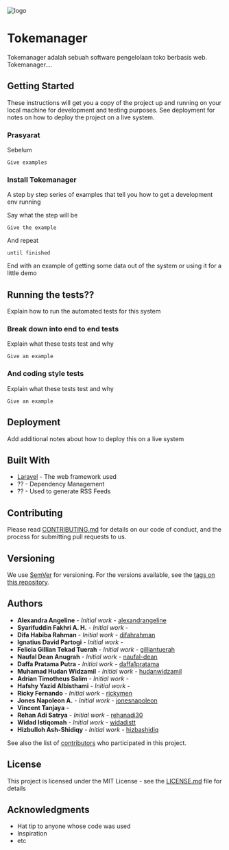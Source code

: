 ![logo](https://raw.githubusercontent.com/naufal-dean/Tugas-SPARTA-2-VS-10/master/public/images/logo.png)
# Tokemanager

Tokemanager adalah sebuah software pengelolaan toko berbasis web. Tokemanager....

## Getting Started

These instructions will get you a copy of the project up and running on your local machine for development and testing purposes. See deployment for notes on how to deploy the project on a live system.

### Prasyarat

Sebelum 

```
Give examples
```

### Install Tokemanager

A step by step series of examples that tell you how to get a development env running

Say what the step will be

```
Give the example
```

And repeat

```
until finished
```

End with an example of getting some data out of the system or using it for a little demo

## Running the tests??

Explain how to run the automated tests for this system

### Break down into end to end tests

Explain what these tests test and why

```
Give an example
```

### And coding style tests

Explain what these tests test and why

```
Give an example
```

## Deployment

Add additional notes about how to deploy this on a live system

## Built With

* [Laravel](https://laravel.com/) - The web framework used
* ?? - Dependency Management
* ?? - Used to generate RSS Feeds

## Contributing

Please read [CONTRIBUTING.md](https://gist.github.com/PurpleBooth/b24679402957c63ec426) for details on our code of conduct, and the process for submitting pull requests to us.

## Versioning

We use [SemVer](http://semver.org/) for versioning. For the versions available, see the [tags on this repository](https://github.com/your/project/tags). 

## Authors

* **Alexandra Angeline** - *Initial work* - [alexandrangeline](https://github.com/alexandrangeline)
* **Syarifuddin Fakhri A. H.** - *Initial work* - []()
* **Difa Habiba Rahman** - *Initial work* - [difahrahman](https://github.com/difahrahman)
* **Ignatius David Partogi** - *Initial work* - []()
* **Felicia Gillian Tekad Tuerah** - *Initial work* - [gilliantuerah](https://github.com/gilliantuerah)
* **Naufal Dean Anugrah** - *Initial work* - [naufal-dean](https://github.com/naufal-dean)
* **Daffa Pratama Putra** - *Initial work* - [daffa1pratama](https://github.com/daffa1pratama)
* **Muhamad Hudan Widzamil** - *Initial work* - [hudanwidzamil](https://github.com/hudanwidzamil)
* **Adrian Timotheus Salim** -  *Initial work* - []()
* **Hafshy Yazid Albisthami** -  *Initial work* - []()
* **Ricky Fernando** -  *Initial work* - [rickymen](https://github.com/rickymen)
* **Jones Napoleon A.** -  *Initial work* - [jonesnapoleon](https://github.com/jonesnapoleon)
* **Vincent Tanjaya** -
* **Rehan Adi Satrya** -  *Initial work* - [rehanadi30](https://github.com/rehanadi30)
* **Widad Istiqomah** -  *Initial work* - [widadistt](https://github.com/widadistt)
* **Hizbulloh Ash-Shidiqy** -  *Initial work* - [hizbashidiq](https://github.com/hizbashidiq)

See also the list of [contributors](https://github.com/naufal-dean/Tugas-SPARTA-2-VS-10/contributors) who participated in this project.

## License

This project is licensed under the MIT License - see the [LICENSE.md](LICENSE.md) file for details

## Acknowledgments

* Hat tip to anyone whose code was used
* Inspiration
* etc


